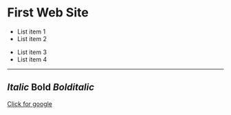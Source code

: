 # First Web Site

- List item 1
- List item 2
* List item 3
* List item 4
---
*Italic*
**Bold**
***Bolditalic***
---

[Click for google](https://google.com)

